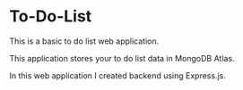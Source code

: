 # To-Do-List
<p>This is a basic to do list web application.</p>
<p>This application stores your to do list data in MongoDB Atlas.</p>
<p>In this web application I created backend using Express.js.</p> 
